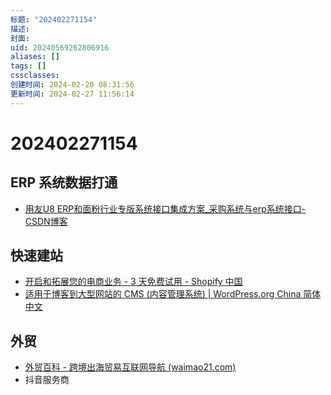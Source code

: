 ```yaml
---
标题: "202402271154"
描述: 
封面: 
uid: 20240569262806916
aliases: []
tags: []
cssclasses: 
创建时间: 2024-02-20 08:31:56
更新时间: 2024-02-27 11:56:14
---
```


# 202402271154

## ERP 系统数据打通

- [用友U8 ERP和面粉行业专版系统接口集成方案_采购系统与erp系统接口-CSDN博客](https://blog.csdn.net/vincent067/article/details/134744132)

## 快速建站

- [开启和拓展您的电商业务 - 3 天免费试用 - Shopify 中国](https://www.shopify.com/zh)
- [适用于博客到大型网站的 CMS (内容管理系统) | WordPress.org China 简体中文](https://cn.wordpress.org/)

## 外贸

- [外贸百科 - 跨境出海贸易互联网导航 (waimao21.com)](https://waimao21.com/)
- 抖音服务商

